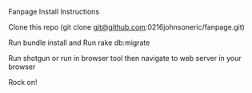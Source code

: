 Fanpage Install Instructions 

Clone this repo (git clone git@github.com:0216johnsoneric/fanpage.git)

Run bundle install and Run rake db:migrate

Run shotgun or run in browser tool then navigate to web server in your browser

Rock on!